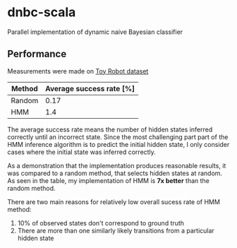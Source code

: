 # dnbc-scala
Parallel implementation of dynamic naive Bayesian classifier
## Performance 
Measurements were made on [Toy Robot dataset](https://www.cs.princeton.edu/courses/archive/fall06/cos402/hw/hw5/hw5.html)

|Method|Average success rate [%]|
|--------|------------------------|
|Random  |0.17                    |
|HMM     |1.4                     |

The average success rate means the number of hidden states inferred correctly until an incorrect state.
Since the most challenging part part of the HMM inference algorithm is to predict the initial hidden state,
I only consider cases where the initial state was inferred correctly.

As a demonstration that the implementation produces reasonable results, it was compared to a random method,
that selects hidden states at random. As seen in the table, my implementation of HMM is **7x better** than the random method.

There are two main reasons for relatively low overall sucess rate of HMM method:

1) 10% of observed states don't correspond to ground truth
2) There are more than one similarly likely transitions from a particular hidden state
